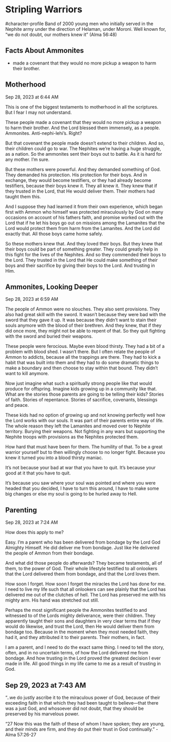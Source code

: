 # Stripling Warriors
#character-profile 
Band of 2000 young men who initially served in the Nephite army under the direction of Helaman, under Moroni. Well known for, “we do not doubt, our mothers knew it” (Alma 56:48)

## Facts About Ammonites
- made a covenant that they would no more pickup a weapon to harm their brother.

##  Motherhood
Sep 28, 2023 at 6:44 AM

This is one of the biggest testaments to motherhood in all the scriptures. But I fear I may not understand. 

These people made a covenant that they would no more pickup a weapon to harm their brother. And the Lord blessed them immensely, as a people. Ammonites. Anti-nephi-lehi’s. Right?

But that covenant the people made doesn’t extend to their children. And so, their children could go to war. The Nephites we’re having a huge struggle, as a nation. So the ammonites sent their boys out to battle. As it is hard for any mother. I’m sure. 

But these mothers were powerful. And they demanded something of God. They demanded his protection. His protection for their boys. And in exchange, they would become testifiers, or they had already become testifiers, because their boys knew it. They all knew it. They knew that if they trusted in the Lord, that He would deliver them. Their mothers had taught them this.

And I suppose they had learned it from their own experience, which began first with Ammon who himself was protected miraculously by God on many occasions on account of his fathers faith, and promise worked out with the Lord that if he let his boys go out on missions among the Lamanites that the Lord would protect them from harm from the Lamanites. And the Lord did exactly that. All those boys came home safely. 

So these mothers knew that. And they loved their boys. But they knew that their boys could be part of something greater. They could greatly help in this fight for the lives of the Nephites. And so they commended their boys to the Lord. They trusted in the Lord that He could make something of their boys and their sacrifice by giving their boys to the Lord. And trusting in Him. 


## Ammonites, Looking Deeper
Sep 28, 2023 at 6:59 AM

The people of Ammon were no slouches. They also sent provisions. They also had great skill with the sword. It wasn’t because they were bad with the sword that they gave it up. It was because they didn’t want to stain their souls anymore with the blood of their brethren. And they knew, that if they did once more, they might not be able to repent of that. So they quit fighting with the sword and buried their weapons. 

These people were ferocious. Maybe even blood thirsty. They had a bit of a problem with blood shed. I wasn’t there. But I often relate the people of Ammon to addicts, because all the trappings are there. They had to kick a habit that was built into them and they had to do some dramatic things to make a boundary and then choose to stay within that bound. They didn’t want to kill anymore. 

Now just imagine what such a spiritually strong people like that would produce for offspring. Imagine kids growing up in a community like that. What are the stories those parents are going to be telling their kids? Stories of faith. Stories of repentance. Stories of sacrifice, covenants, blessings and peace. 
  
These kids had no option of growing up and not knowing perfectly well how the Lord works with our souls. It was part of their parents entire way of life. The whole reason they left the Lamanites and moved over to Nephite territory. Burying their weapons. Not fighting in any wars but supporting the Nephite troops with provisions as the Nephites protected them. 

How hard that must have been for them. The humility of that. To be a great warrior yourself but to then willingly choose to no longer fight. Because you knew it turned you into a blood thirsty maniac. 

It’s not because your bad at war that you have to quit. It’s because your good at it that you have to quit. 

It’s because you saw where your soul was pointed and where you were headed that you decided, I have to turn this around, I have to make some big changes or else my soul is going to be hurled away to Hell. 

## Parenting
Sep 28, 2023 at 7:24 AM

How does this apply to me?

Easy. I’m a parent who has been delivered from bondage by the Lord God Almighty Himself. He did deliver me from bondage. Just like He delivered the people of Ammon from their bondage. 

And what did those people do afterwards? They became testaments, all of them, to the power of God. Their whole lifestyle testified to all onlookers that the Lord delivered them from bondage, and that the Lord loves them. 

How soon I forget. How soon I forget the miracles the Lord has done for me. I need to live my life such that all onlookers can see plainly that the Lord has delivered me out of the clutches of hell. The Lord has preserved me with his mighty arm. His hand was stretched out still. 

Perhaps the most significant people the Ammonites testified to and witnessed to of the Lords mighty deliverance, were their children. They apparently taught their sons and daughters in very clear terms that if they would do likewise, and trust the Lord, then He would deliver them from bondage too. Because in the moment when they most needed faith, they had it, and they attributed it to their parents. Their mothers, in fact. 

I am a parent, and I need to do the exact same thing. I need to tell the story, often, and in no uncertain terms, of how the Lord delivered me from bondage. And how trusting in the Lord proved the greatest decision I ever made in life. All good things in my life came to me as a result of trusting in God. 

## Sep 29, 2023 at 7:43 AM

“..we do justly ascribe it to the miraculous power of God, because of their exceeding faith in that which they had been taught to believe—that there was a just God, and whosoever did not doubt, that they should be preserved by his marvelous power.

“27 Now this was the faith of these of whom I have spoken; they are young, and their minds are firm, and they do put their trust in God continually.” -Alma 57:26-27
